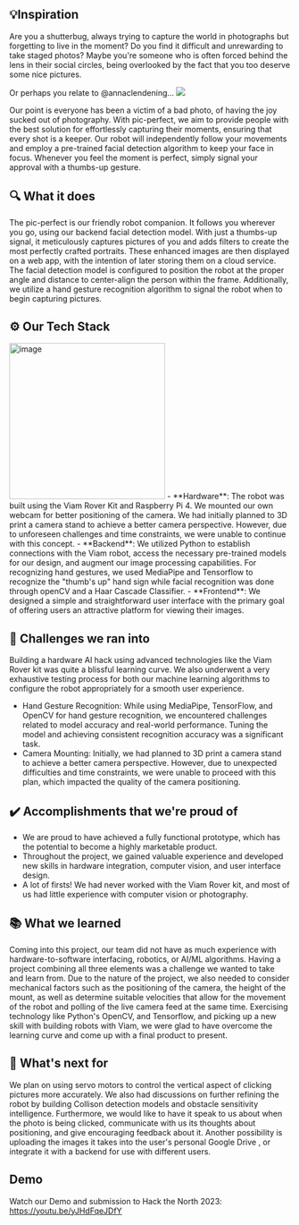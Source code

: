 ## 💡Inspiration

Are you a shutterbug, always trying to capture the world in photographs but forgetting to live in the moment? Do you find it difficult and unrewarding to take staged photos? Maybe you're someone who is often forced behind the lens in their social circles, being overlooked by the fact that you too deserve some nice pictures. 

Or perhaps you relate to @annaclendening...
![](https://static.demilked.com/wp-content/uploads/2019/07/5d2c220dbaa5b-photos-i-take-of-my-boyfriend-vs-photos-he-takes-2-5d284867244a5__700.jpg)

Our point is everyone has been a victim of a bad photo, of having the joy sucked out of photography. With pic-perfect, we aim to provide people with the best solution for effortlessly capturing their moments, ensuring that every shot is a keeper. Our robot will independently follow your movements and employ a pre-trained facial detection algorithm to keep your face in focus. Whenever you feel the moment is perfect, simply signal your approval with a thumbs-up gesture.

## 🔍  What it does

The pic-perfect is our friendly robot companion. It follows you wherever you go, using our backend facial detection model. With just a thumbs-up signal, it meticulously captures pictures of you and adds filters to create the most perfectly crafted portraits. These enhanced images are then displayed on a web app, with the intention of later storing them on a cloud service. The facial detection model is configured to position the robot at the proper angle and distance to center-align the person within the frame. Additionally, we utilize a hand gesture recognition algorithm to signal the robot when to begin capturing pictures.

##  ⚙️ Our Tech Stack

<img width="279" alt="image" src="https://github.com/rana-balabel/pic-perfect/assets/78990245/5a04f974-5bec-4a90-a811-4b369817c864">
- **Hardware**: The robot was built using the Viam Rover Kit and Raspberry Pi 4. We mounted our own webcam for better positioning of the camera. We had initially planned to 3D print a camera stand to achieve a better camera perspective. However, due to unforeseen challenges and time constraints, we were unable to continue with this concept.
- **Backend**: We utilized Python to establish connections with the Viam robot, access the necessary pre-trained models for our design, and augment our image processing capabilities. For recognizing hand gestures, we used MediaPipe and Tensorflow to recognize the "thumb's up" hand sign while facial recognition was done through openCV and a Haar Cascade Classifier.
- **Frontend**: We designed a simple and straightforward user interface with the primary goal of offering users an attractive platform for viewing their images.

## 🚧 Challenges we ran into

Building a hardware AI hack using advanced technologies like the Viam Rover kit was quite a blissful learning curve. We also underwent a very exhaustive testing process for both our machine learning algorithms to configure the robot appropriately for a smooth user experience.
- Hand Gesture Recognition: While using MediaPipe, TensorFlow, and OpenCV for hand gesture recognition, we encountered challenges related to model accuracy and real-world performance. Tuning the model and achieving consistent recognition accuracy was a significant task.
- Camera Mounting: Initially, we had planned to 3D print a camera stand to achieve a better camera perspective. However, due to unexpected difficulties and time constraints, we were unable to proceed with this plan, which impacted the quality of the camera positioning.

## ✔️ Accomplishments that we're proud of

- We are proud to have achieved a fully functional prototype, which has the potential to become a highly marketable product.
- Throughout the project, we gained valuable experience and developed new skills in hardware integration, computer vision, and user interface design. 
- A lot of firsts! We had never worked with the Viam Rover kit, and most of us had little experience with computer vision or photography.

## 📚 What we learned

Coming into this project, our team did not have as much experience with hardware-to-software interfacing, robotics, or AI/ML algorithms. Having a project combining all three elements was a challenge we wanted to take and learn from. Due to the nature of the project, we also needed to consider mechanical factors such as the positioning of the camera, the height of the mount, as well as determine suitable velocities that allow for the movement of the robot and polling of the live camera feed at the same time. Exercising technology like Python's OpenCV, and Tensorflow, and picking up a new skill with building robots with Viam, we were glad to have overcome the learning curve and come up with a final product to present.

## 🔭 What's next for ###

We plan on using servo motors to control the vertical aspect of clicking pictures more accurately. We also had discussions on further refining the robot by building Collison detection models and obstacle sensitivity intelligence.  Furthermore, we would like to have it speak to us about when the photo is being clicked, communicate with us its thoughts about positioning, and give encouraging feedback about it. Another possibility is uploading the images it takes into the user's personal Google Drive , or integrate it with a backend for use with different users.
## Demo
Watch our Demo and submission to Hack the North 2023: https://youtu.be/yJHdFqeJDfY
